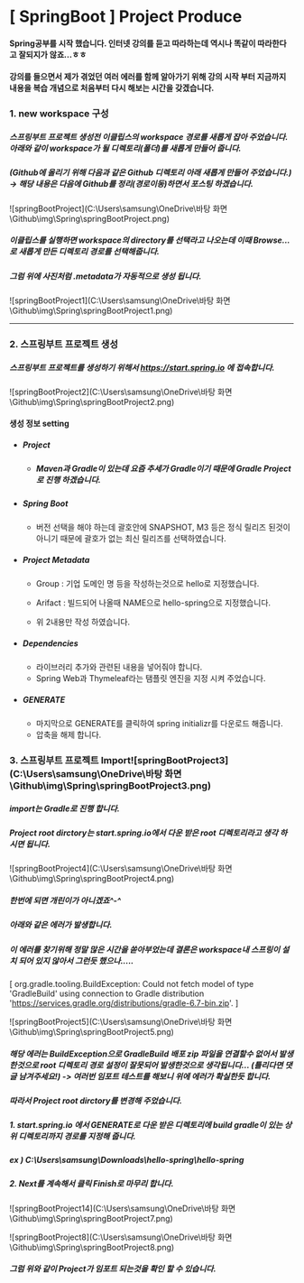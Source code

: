 # [ SpringBoot ] Project Produce

#### Spring공부를 시작 했습니다. 인터넷 강의를 듣고 따라하는데 역시나 똑같이 따라한다고 잘되지가 않죠...ㅎㅎ

#### 강의를 들으면서 제가 겪었던 여러 에러를 함께 알아가기 위해 강의 시작 부터 지금까지 내용을 복습 개념으로 처음부터 다시 해보는 시간을 갖겠습니다. 



### 1. new workspace 구성

##### 스프링부트 프로젝트 생성전 이클립스의 workspace 경로를 새롭게 잡아 주었습니다. 아래와 같이 workspace가 될 디렉토리(폴더)를 새롭게 만들어 줍니다.

##### (Github에 올리기 위해 다음과 같은 Github 디렉토리 아래 새롭게 만들어 주었습니다.) -> 해당 내용은 다음에 Github를 정리(경로이동)하면서 포스팅 하겠습니다.

![springBootProject](C:\Users\samsung\OneDrive\바탕 화면\Github\img\Spring\springBootProject.png)

##### 이클립스를 실행하면 workspace의 directory를 선택라고 나오는데 이때 Browse...로 새롭게 만든 디렉토리 경로를 선택해줍니다.

##### 그럼 위에 사진처럼 .metadata가 자동적으로 생성 됩니다.

![springBootProject1](C:\Users\samsung\OneDrive\바탕 화면\Github\img\Spring\springBootProject1.png)



---

### 2. 스프링부트 프로젝트 생성

##### 스프링부트 프로젝트를 생성하기 위해서 https://start.spring.io 에 접속합니다. 

![springBootProject2](C:\Users\samsung\OneDrive\바탕 화면\Github\img\Spring\springBootProject2.png)



#### 생성 정보 setting

- ##### Project

  - ##### Maven과 Gradle이 있는데 요즘 추세가 Gradle이기 때문에 Gradle Project로 진행 하겠습니다.

- ##### Spring Boot

  - 버전 선택을 해야 하는데 괄호안에 SNAPSHOT, M3 등은 정식 릴리즈 된것이 아니기 때문에 괄호가 없는 최신 릴리즈를 선택하였습니다.

- ##### Project Metadata

  - Group : 기업 도메인 명 등을 작성하는것으로 hello로 지정했습니다.

  - Arifact : 빌드되어 나올때 NAME으로 hello-spring으로 지정했습니다.
  - 위 2내용만 작성 하였습니다.

- ##### Dependencies

  - 라이브러리 추가와 관련된 내용을 넣어줘야 합니다.
  - Spring Web과 Thymeleaf라는 탬플릿 엔진을 지정 시켜 주었습니다.

- ##### GENERATE

  - 마지막으로 GENERATE를 클릭하여 spring initializr를 다운로드 해줍니다.
  - 압축을 해제 합니다.



### 3. 스프링부트 프로젝트 Import![springBootProject3](C:\Users\samsung\OneDrive\바탕 화면\Github\img\Spring\springBootProject3.png)

##### import는 Gradle로 진행 합니다.

##### Project root dirctory는 start.spring.io에서 다운 받은 root 디렉토리라고 생각 하시면 됩니다.

![springBootProject4](C:\Users\samsung\OneDrive\바탕 화면\Github\img\Spring\springBootProject4.png)

##### 한번에 되면 개린이가 아니겠죠^-^

##### 아래와 같은 에러가 발생합니다. 

##### 이 에러를 찾기위해 정말 많은 시간을 쏟아부었는데 결론은 workspace내 스프링이 설치 되어 있지 않아서 그런듯 했으나.....

[ org.gradle.tooling.BuildException: Could not fetch model of type 'GradleBuild' using connection to Gradle distribution 'https://services.gradle.org/distributions/gradle-6.7-bin.zip'. ]

![springBootProject5](C:\Users\samsung\OneDrive\바탕 화면\Github\img\Spring\springBootProject5.png)

##### 해당 에러는 BuildException으로 GradleBuild 배포 zip 파일을 연결할수 없어서 발생한것으로 root 디렉토리 경로 설정이 잘못되어 발생한것으로 생각됩니다...  (틀리다면 댓글 남겨주세요!) 			-> 여러번 임포트 테스트를 해보니 위에 에러가 확실한듯 합니다.

##### 따라서 Project root dirctory를 변경해 주었습니다. 

##### 1. start.spring.io 에서 GENERATE로 다운 받은 디렉토리에 build gradle이 있는 상위 디렉토리까지 경로를 지정해 줍니다.

##### 				ex ) C:\Users\samsung\Downloads\hello-spring\hello-spring

##### 2. Next를 계속해서 클릭 Finish로 마무리 합니다.

![springBootProject14](C:\Users\samsung\OneDrive\바탕 화면\Github\img\Spring\springBootProject7.png)

![springBootProject8](C:\Users\samsung\OneDrive\바탕 화면\Github\img\Spring\springBootProject8.png)

##### 그럼 위와 같이 Project가 임포트 되는것을 확인 할 수 있습니다.

